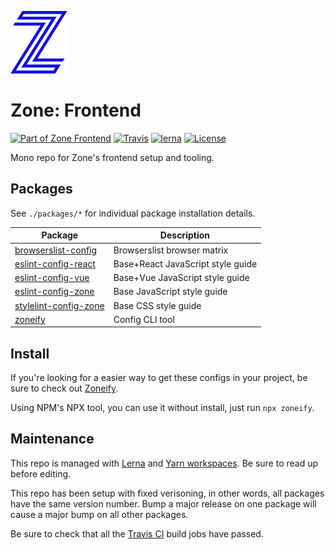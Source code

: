 [![Zone][img-zone]][url-zone]

# Zone: Frontend

[![Part of Zone Frontend][zone-fe-image]][zone-fe-url] [![Travis][img-travis]][url-travis] [![lerna][img-lerna]][url-lerna] [![License][img-license]][url-license]

Mono repo for Zone's frontend setup and tooling.

## Packages

See `./packages/*` for individual package installation details.

| Package                 | Description                       |
| ----------------------- | --------------------------------- |
| [browserslist-config]   | Browserslist browser matrix       |
| [eslint-config-react]   | Base+React JavaScript style guide |
| [eslint-config-vue]     | Base+Vue JavaScript style guide   |
| [eslint-config-zone]    | Base JavaScript style guide       |
| [stylelint-config-zone] | Base CSS style guide              |
| [zoneify]               | Config CLI tool                   |

## Install

If you're looking for a easier way to get these configs in your project, be sure to check out [Zoneify][zoneify].

Using NPM's NPX tool, you can use it without install, just run `npx zoneify`.

## Maintenance

This repo is managed with [Lerna][url-lerna] and [Yarn workspaces][url-yarn-workspaces]. Be sure to read up before editing.

This repo has been setup with fixed verisoning, in other words, all packages have the same version number. Bump a major release on one package will cause a major bump on all other packages.

Be sure to check that all the [Travis CI][url-travis] build jobs have passed.

[browserslist-config]: https://github.com/zone/frontend/tree/master/packages/browserslist-config
[eslint-config-react]: https://github.com/zone/frontend/tree/master/packages/eslint-config-react
[eslint-config-vue]: https://github.com/zone/frontend/tree/master/packages/eslint-config-vue
[eslint-config-zone]: https://github.com/zone/frontend/tree/master/packages/eslint-config-zone
[zoneify]: https://github.com/zone/frontend/tree/master/packages/zoneify
[stylelint-config-zone]: https://github.com/zone/frontend/tree/master/packages/stylelint-config-zone
[img-lerna]: https://img.shields.io/badge/maintained%20with-lerna-cc00ff.svg?style=flat-square
[img-license]: https://img.shields.io/badge/license-MIT-blue.svg?style=flat-square
[img-travis]: https://img.shields.io/travis/zone/frontend.svg?style=flat-square
[img-zone]: .github/logo.svg
[url-lerna]: https://lernajs.io/
[url-license]: https://github.com/zonedigital/frontend/blob/master/LICENSE
[url-travis]: https://travis-ci.org/zone/frontend
[url-yarn-workspaces]: https://yarnpkg.com/lang/en/docs/workspaces/
[url-zone]: https://zonedigital.com
[zone-fe-image]: https://img.shields.io/badge/-frontend-lightgrey.svg?logo=data:image/svg+xml;base64,PHN2ZyB2aWV3Qm94PSIwIDAgMTMgMTQiIHZlcnNpb249IjEuMSIgeG1sbnM9Imh0dHA6Ly93d3cudzMub3JnLzIwMDAvc3ZnIiB4bWxuczp4bGluaz0iaHR0cDovL3d3dy53My5vcmcvMTk5OS94bGluayI+ICAgIDxwb2x5Z29uIGlkPSJTaGFwZSIgZmlsbD0iI0ZGRkZGRiIgZmlsbC1ydWxlPSJub256ZXJvIiBwb2ludHM9IjYuMjc3NjY4NzEgMTAuNzU0MjMzMSAxMi45OTU5NTA5IDAgMi43MzMwMDYxMyAwIDAuNzMwMDYxMzUgMy4xOTc2Njg3MSA2LjcxOTE0MTEgMy4xOTc2Njg3MSAwIDEzLjk1MTA0MjkgMTAuMjU5NTA5MiAxMy45NTEwNDI5IDEyLjI2MzMxMjkgMTAuNzUxNjU2NCI+PC9wb2x5Z29uPjwvc3ZnPg==&longCache=true&style=flat-square&colorA=2C2B39&colorB=1010E5
[zone-fe-url]: https://github.com/zone/frontend
